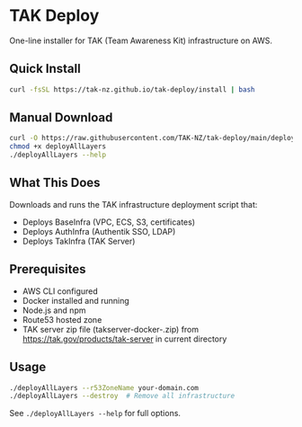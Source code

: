 # TAK Deploy

One-line installer for TAK (Team Awareness Kit) infrastructure on AWS.

## Quick Install

```bash
curl -fsSL https://tak-nz.github.io/tak-deploy/install | bash
```

## Manual Download

```bash
curl -O https://raw.githubusercontent.com/TAK-NZ/tak-deploy/main/deployAllLayers
chmod +x deployAllLayers
./deployAllLayers --help
```

## What This Does

Downloads and runs the TAK infrastructure deployment script that:
- Deploys BaseInfra (VPC, ECS, S3, certificates)
- Deploys AuthInfra (Authentik SSO, LDAP)
- Deploys TakInfra (TAK Server)

## Prerequisites

- AWS CLI configured
- Docker installed and running
- Node.js and npm
- Route53 hosted zone
- TAK server zip file (takserver-docker-<version>.zip) from https://tak.gov/products/tak-server in current directory

## Usage

```bash
./deployAllLayers --r53ZoneName your-domain.com
./deployAllLayers --destroy  # Remove all infrastructure
```

See `./deployAllLayers --help` for full options.